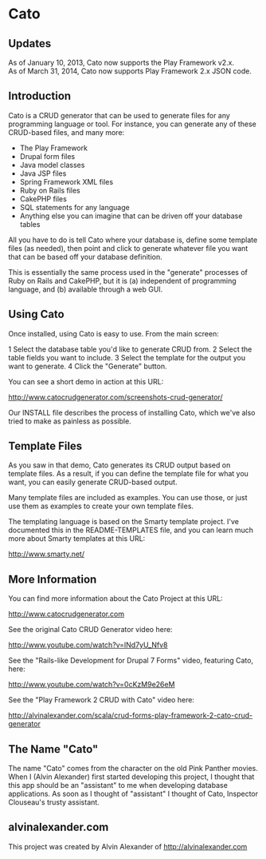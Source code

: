 Cato
====

Updates
-------

As of January 10, 2013, Cato now supports the Play Framework v2.x.  
As of March 31, 2014, Cato now supports Play Framework 2.x JSON code.


Introduction
------------

Cato is a CRUD generator that can be used to generate files for any 
programming language or tool. For instance, you can generate any of 
these CRUD-based files, and many more:

  * The Play Framework
  * Drupal form files
  * Java model classes
  * Java JSP files
  * Spring Framework XML files
  * Ruby on Rails files
  * CakePHP files
  * SQL statements for any language
  * Anything else you can imagine that can be driven off your
    database tables

All you have to do is tell Cato where your database is, define
some template files (as needed), then point and click to
generate whatever file you want that can be based off your 
database definition.

This is essentially the same process used in the "generate"
processes of Ruby on Rails and CakePHP, but it is (a) independent of 
programming language, and (b) available through a web GUI.


Using Cato
----------

Once installed, using Cato is easy to use. From the main screen:

  1 Select the database table you'd like to generate CRUD from.
  2 Select the table fields you want to include.
  3 Select the template for the output you want to generate.
  4 Click the "Generate" button.

You can see a short demo in action at this URL:

  http://www.catocrudgenerator.com/screenshots-crud-generator/

Our INSTALL file describes the process of installing Cato, which
we've also tried to make as painless as possible.


Template Files
--------------

As you saw in that demo, Cato generates its CRUD output based on
template files. As a result, if you can define the template file
for what you want, you can easily generate CRUD-based output.

Many template files are included as examples. You can use those, or
just use them as examples to create your own template files.

The templating language is based on the Smarty template project.
I've documented this in the README-TEMPLATES file, and you
can learn much more about Smarty templates at this URL:

  http://www.smarty.net/


More Information
----------------

You can find more information about the Cato Project at this URL:

  http://www.catocrudgenerator.com

See the original Cato CRUD Generator video here:

  http://www.youtube.com/watch?v=lNd7yU_Nfv8

See the "Rails-like Development for Drupal 7 Forms" video, featuring
Cato, here:

  http://www.youtube.com/watch?v=0cKzM9e26eM

See the "Play Framework 2 CRUD with Cato" video here:

  http://alvinalexander.com/scala/crud-forms-play-framework-2-cato-crud-generator


The Name "Cato"
---------------

The name "Cato" comes from the character on the old Pink Panther
movies. When I (Alvin Alexander) first started developing this 
project, I thought that this app should be an "assistant" to me
when developing database applications. As soon as I thought of 
"assistant" I thought of Cato, Inspector Clouseau's trusty 
assistant.


alvinalexander.com
------------------

This project was created by Alvin Alexander of http://alvinalexander.com


